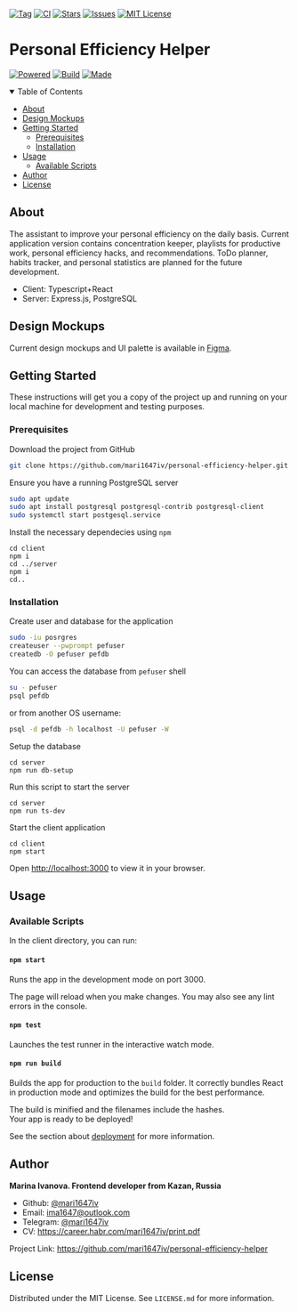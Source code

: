 [![Tag][tag-shield]][tag-url]
[![CI][workflow-shield]][workflow-url]
[![Stars][stars-shield]][stars-url]
[![Issues][issues-shield]][issues-url]
[![MIT License][license-shield]][license-url]
<!-- [![Contributors][contributors-shield]][contributors-url] -->

# Personal Efficiency Helper

[![Powered][powered-shield]][forthebadge-url] 
[![Build][build-shield]][forthebadge-url] 
[![Made][made-shield]][forthebadge-url]

<!-- TABLE OF CONTENTS -->
<details open="open">
  <summary>Table of Contents</summary>
  <ul>
    <li><a href="#about">About</a></li>
    <li><a href="#design">Design Mockups</a></li>
    <li><a href="#getting_started">Getting Started</a>
      <ul>
        <li><a href="#prerequisites">Prerequisites</a></li>
        <li><a href="#installation">Installation</a></li>
      </ul>
    </li>
    <li><a href="#usage">Usage</a>
      <ul>
        <li><a href="#scripts">Available Scripts</a></li>
      </ul>
    </li>
    <li><a href="#author">Author</a></li>
    <li><a href="#license">License</a></li>
  </ul>
</details>

## About <a name = "about"></a>

The assistant to improve your personal efficiency on the daily basis. Current application version contains concentration keeper, playlists for productive work, personal efficiency hacks, and recommendations. ToDo planner, habits tracker, and personal statistics are planned for the future development.

* Client: Typescript+React
* Server: Express.js, PostgreSQL


## Design Mockups <a name = "design"></a>

Current design mockups and UI palette is available in [Figma](https://www.figma.com/file/0D6TspleL2f30VaCTQGKsS/Personal-Efficiency-Helper?node-id=0%3A1).

## Getting Started <a name = "getting_started"></a>

These instructions will get you a copy of the project up and running on your local machine for development and testing purposes. <!--See [deployment](#deployment) for notes on how to deploy the project on a live system.-->

### Prerequisites <a name = "prerequisites"></a>

Download the project from GitHub

```bash
git clone https://github.com/mari1647iv/personal-efficiency-helper.git
```

Ensure you have a running PostgreSQL server

```bash
sudo apt update
sudo apt install postgresql postgresql-contrib postgresql-client
sudo systemctl start postgesql.service
```

Install the necessary dependecies using `npm`

```npm
cd client
npm i
cd ../server
npm i
cd..
```

### Installation <a name = "installation"></a>

Create user and database for the application

```bash
sudo -iu posrgres
createuser --pwprompt pefuser
createdb -O pefuser pefdb
```
You can access the database from ```pefuser``` shell 
```bash
su - pefuser
psql pefdb
``` 
or from another OS username:
```bash
psql -d pefdb -h localhost -U pefuser -W
```

Setup the database

```node
cd server
npm run db-setup
```

Run this script to start the server

```node
cd server
npm run ts-dev
```

Start the client application

```npm
cd client
npm start
```

Open [http://localhost:3000](http://localhost:3000) to view it in your browser.

## Usage <a name = "usage"></a>

### Available Scripts <a name = "scripts"></a>

In the client directory, you can run:

#### `npm start`

Runs the app in the development mode on port 3000.

The page will reload when you make changes. You may also see any lint errors in the console.

#### `npm test`

Launches the test runner in the interactive watch mode.

#### `npm run build`

Builds the app for production to the `build` folder. It correctly bundles React in production mode and optimizes the build for the best performance.

The build is minified and the filenames include the hashes.\
Your app is ready to be deployed!

See the section about [deployment](https://facebook.github.io/create-react-app/docs/deployment) for more information.

<!-- ### Making a Progressive Web App

This section has moved here: [https://facebook.github.io/create-react-app/docs/making-a-progressive-web-app](https://facebook.github.io/create-react-app/docs/making-a-progressive-web-app) -->

## Author <a name = "author"></a>

**Marina Ivanova. Frontend developer from Kazan, Russia**

- Github: [@mari1647iv](https://github.com/mari1647iv)
- Email: ima1647@outlook.com
- Telegram: [@mari1647iv](https://t.me/mari1647iv)
- CV: https://career.habr.com/mari1647iv/print.pdf

Project Link: https://github.com/mari1647iv/personal-efficiency-helper

## License <a name = "license"></a>

Distributed under the MIT License. See `LICENSE.md` for more information.


<!-- MARKDOWN LINKS & IMAGES -->
<!-- https://www.markdownguide.org/basic-syntax/#reference-style-links -->

[workflow-shield]: https://img.shields.io/github/actions/workflow/status/mari1647iv/personal-efficiency-helper/node.js.yml?branch=main&style=for-the-badge
[workflow-url]: https://github.com/mari1647iv/personal-efficiency-helper/actions/workflows/node.js.yml
<!-- [contributors-shield]: https://img.shields.io/github/contributors/mari1647iv/personal-efficiency-helper.svg?style=for-the-badge
[contributors-url]: https://github.com/mari1647iv/personal-efficiency-helper/graphs/contributors -->
[stars-shield]: https://img.shields.io/github/stars/mari1647iv/personal-efficiency-helper.svg?style=for-the-badge
[stars-url]: https://github.com/mari1647iv/personal-efficiency-helper/stargazers
[issues-shield]: https://img.shields.io/github/issues/mari1647iv/personal-efficiency-helper.svg?style=for-the-badge
[issues-url]: https://github.com/mari1647iv/personal-efficiency-helper/issues
[license-shield]: https://img.shields.io/github/license/mari1647iv/personal-efficiency-helper.svg?color=orange&style=for-the-badge
[license-url]: https://github.com/mari1647iv/personal-efficiency-helper/blob/main/LICENSE
[tag-shield]: https://img.shields.io/github/v/tag/mari1647iv/personal-efficiency-helper?style=for-the-badge
[tag-url]: https://github.com/mari1647iv/personal-efficiency-helper/tags
[powered-shield]: https://forthebadge.com/images/badges/powered-by-coffee.svg
[build-shield]: https://forthebadge.com/images/badges/built-with-love.svg
[made-shield]: https://forthebadge.com/images/badges/made-with-typescript.svg?style=for-the-badge
[forthebadge-url]: https://forthebadge.com
